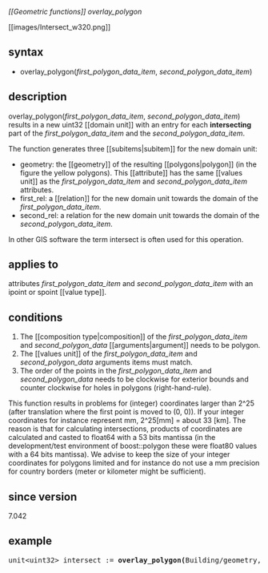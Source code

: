 *[[Geometric functions]] overlay_polygon*

[[images/Intersect_w320.png]]

## syntax

- overlay_polygon(*first_polygon_data_item*, *second_polygon_data_item*)

## description

overlay_polygon(*first_polygon_data_item*, *second_polygon_data_item*) results in a new uint32 [[domain unit]] with an entry for each **intersecting** part of the *first_polygon_data_item* and the *second_polygon_data_item*.

The function generates three [[subitems|subitem]] for the new domain unit:
- geometry: the [[geometry]] of the resulting [[polygons|polygon]] (in the figure the yellow polygons). This [[attribute]] has the same [[values unit]] as the *first_polygon_data_item* and *second_polygon_data_item* attributes.
- first_rel: a [[relation]] for the new domain unit towards the domain of the *first_polygon_data_item*.
- second_rel: a relation for the new domain unit towards the domain of the *second_polygon_data_item*.

In other GIS software the term intersect is often used for this operation.

## applies to

attributes *first_polygon_data_item* and *second_polygon_data_item* with an ipoint or spoint [[value type]].

## conditions

1.  The [[composition type|composition]]  of the *first_polygon_data_item* and *second_polygon_data* [[arguments|argument]] needs to be polygon.
2.  The [[values unit]] of the *first_polygon_data_item* and *second_polygon_data* arguments items must match.
3.  The order of the points in the *first_polygon_data_item* and *second_polygon_data* needs to be clockwise for exterior bounds and
    counter clockwise for holes in polygons (right-hand-rule).

This function results in problems for (integer) coordinates larger than 2^25 (after translation where the first point is moved to (0, 0)). If your integer coordinates for instance represent mm, 2^25[mm] = about 33 [km]. The reason is that for calculating intersections, products of coordinates are calculated and casted to float64 with a 53 bits mantissa (in the development/test environment of boost::polygon these were float80 values with a 64 bits mantissa). We advise to keep the size of your integer coordinates for polygons limited and for instance do not use a mm precision for country borders (meter or kilometer might be sufficient).

## since version


7.042

## example

<pre>
unit&lt;uint32&gt; intersect := <B>overlay_polygon(</B>Building/geometry, District/geometry<B>)</B>;
</pre>